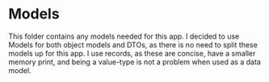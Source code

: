 # Models

This folder contains any models needed for this app. I decided to use Models for both object models and DTOs, as there is no need to split these models up for this app. I use records, as these are concise, have a smaller memory print, and being a value-type is not a problem when used as a data model.
